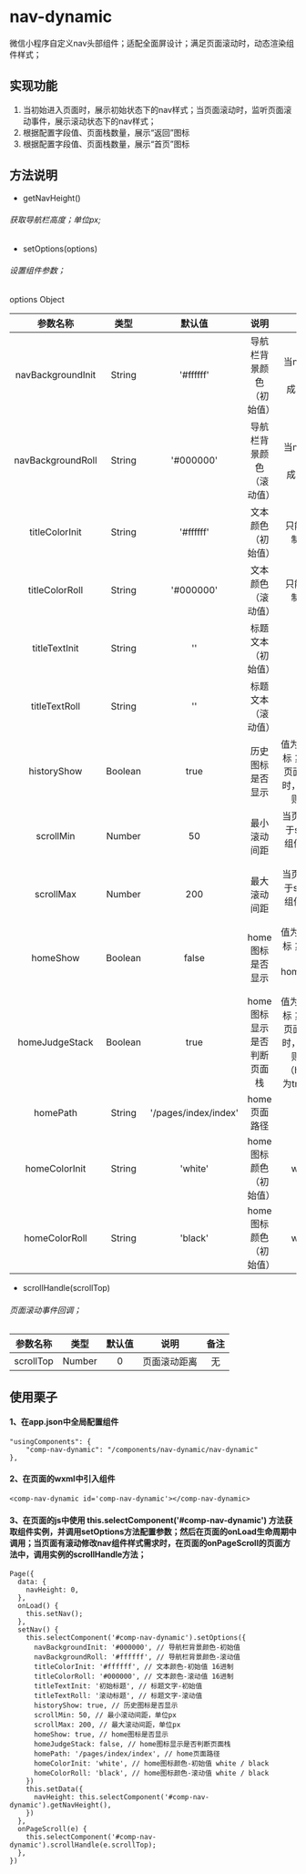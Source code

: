 # nav-dynamic
微信小程序自定义nav头部组件；适配全面屏设计；满足页面滚动时，动态渲染组件样式；

## 实现功能
1. 当初始进入页面时，展示初始状态下的nav样式；当页面滚动时，监听页面滚动事件，展示滚动状态下的nav样式；
2. 根据配置字段值、页面栈数量，展示“返回”图标
3. 根据配置字段值、页面栈数量，展示“首页”图标

## 方法说明
* getNavHeight()
###### 获取导航栏高度；单位px;

* setOptions(options)
###### 设置组件参数；
options Object

| 参数名称 | 类型 | 默认值 | 说明 | 备注 |
| :----: | :----: | :----: | :----: | :----: |
| navBackgroundInit | String | '#ffffff' | 导航栏背景颜色（初始值） | 当nav要设置透明时，可设置成'transparent' |
| navBackgroundRoll | String | '#000000' | 导航栏背景颜色（滚动值） | 当nav要设置透明时，可设置成'transparent' |
| titleColorInit | String | '#ffffff' | 文本颜色（初始值） | 只能设置成16进制，不可简写 |
| titleColorRoll | String | '#000000' | 文本颜色（滚动值） | 只能设置成16进制，不可简写 |
| titleTextInit | String | '' | 标题文本（初始值） | 无 |
| titleTextRoll | String | '' | 标题文本（滚动值） | 无 |
| historyShow | Boolean | true | 历史图标是否显示 | 值为false，隐藏图标；值为true，当页面栈数量小于2时，隐藏图标，否则，显示图标 |
| scrollMin | Number | 50 | 最小滚动间距 | 当页面滚动距离小于scrollMin时；组件的opacity值为0 |
| scrollMax | Number | 200 | 最大滚动间距 | 当页面滚动距离大于scrollMax时；组件的opacity值为1 |
| homeShow | Boolean | false | home图标是否显示 | 值为false，隐藏图标；值为true，还要设置homeJudgeStack再行判断 |
| homeJudgeStack | Boolean | true | home图标显示是否判断页面栈 | 值为false，显示图标；值为true，当页面栈数量小于2时，显示图标，否则，隐藏图标（homeShow值为true才有意义） |
| homePath | String | '/pages/index/index' | home页面路径 | 无 |
| homeColorInit | String | 'white' | home图标颜色（初始值） | white / black |
| homeColorRoll | String | 'black' | home图标颜色（初始值） | white / black |

* scrollHandle(scrollTop)
###### 页面滚动事件回调；

| 参数名称 | 类型 | 默认值 | 说明 | 备注 |
| :----: | :----: | :----: | :----: | :----: |
| scrollTop | Number | 0 | 页面滚动距离 | 无 |

## 使用栗子
#### 1、在app.json中全局配置组件
```
"usingComponents": {
    "comp-nav-dynamic": "/components/nav-dynamic/nav-dynamic"
},
```
#### 2、在页面的wxml中引入组件
```
<comp-nav-dynamic id='comp-nav-dynamic'></comp-nav-dynamic>
```
#### 3、在页面的js中使用 this.selectComponent('#comp-nav-dynamic') 方法获取组件实例，并调用setOptions方法配置参数；然后在页面的onLoad生命周期中调用；当页面有滚动修改nav组件样式需求时，在页面的onPageScroll的页面方法中，调用实例的scrollHandle方法；
```
Page({
  data: {
    navHeight: 0,
  },
  onLoad() {
    this.setNav();
  },
  setNav() {
    this.selectComponent('#comp-nav-dynamic').setOptions({
      navBackgroundInit: '#000000', // 导航栏背景颜色-初始值
      navBackgroundRoll: '#ffffff', // 导航栏背景颜色-滚动值
      titleColorInit: '#ffffff', // 文本颜色-初始值 16进制
      titleColorRoll: '#000000', // 文本颜色-滚动值 16进制
      titleTextInit: '初始标题', // 标题文字-初始值
      titleTextRoll: '滚动标题', // 标题文字-滚动值
      historyShow: true, // 历史图标是否显示
      scrollMin: 50, // 最小滚动间距，单位px
      scrollMax: 200, // 最大滚动间距，单位px
      homeShow: true, // home图标是否显示
      homeJudgeStack: false, // home图标显示是否判断页面栈
      homePath: '/pages/index/index', // home页面路径
      homeColorInit: 'white', // home图标颜色-初始值 white / black
      homeColorRoll: 'black', // home图标颜色-滚动值 white / black
    })
    this.setData({
      navHeight: this.selectComponent('#comp-nav-dynamic').getNavHeight(),
    })
  },
  onPageScroll(e) {
    this.selectComponent('#comp-nav-dynamic').scrollHandle(e.scrollTop);
  },
})
```